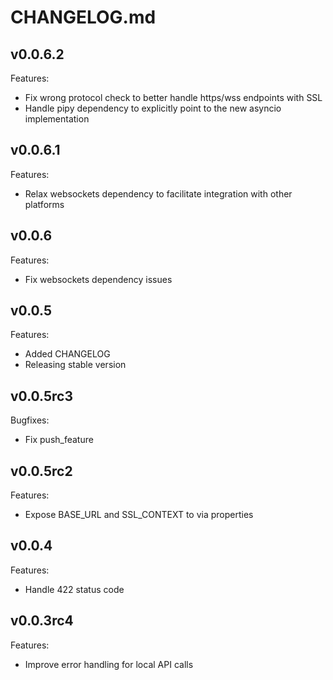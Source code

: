 # CHANGELOG.md

## v0.0.6.2

Features:

  - Fix wrong protocol check to better handle https/wss endpoints with SSL
  - Handle pipy dependency to explicitly point to the new asyncio implementation


## v0.0.6.1

Features:

  - Relax websockets dependency to facilitate integration with other platforms

## v0.0.6

Features:

  - Fix websockets dependency issues

## v0.0.5

Features:

  - Added CHANGELOG
  - Releasing stable version

## v0.0.5rc3

Bugfixes:

  - Fix push_feature

## v0.0.5rc2

Features:

  - Expose BASE_URL and SSL_CONTEXT to via properties

## v0.0.4

Features:

  - Handle 422 status code

## v0.0.3rc4

Features:

  - Improve error handling for local API calls


